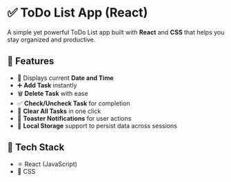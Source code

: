 # ✅ ToDo List App (React)

A simple yet powerful ToDo List app built with **React** and **CSS** that helps you stay organized and productive.

## 🚀 Features

- 📅 Displays current **Date and Time**
- ➕ **Add Task** instantly
- 🗑️ **Delete Task** with ease
- ✅ **Check/Uncheck Task** for completion
- 🧹 **Clear All Tasks** in one click
- 🔔 **Toaster Notifications** for user actions
- 💾 **Local Storage** support to persist data across sessions

## 🧰 Tech Stack

- ⚛️ React (JavaScript)
- 🎨 CSS
